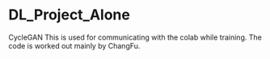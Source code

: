 # DL_Project_Alone
CycleGAN
This is used for communicating with the colab while training. The code is worked out mainly by ChangFu.
